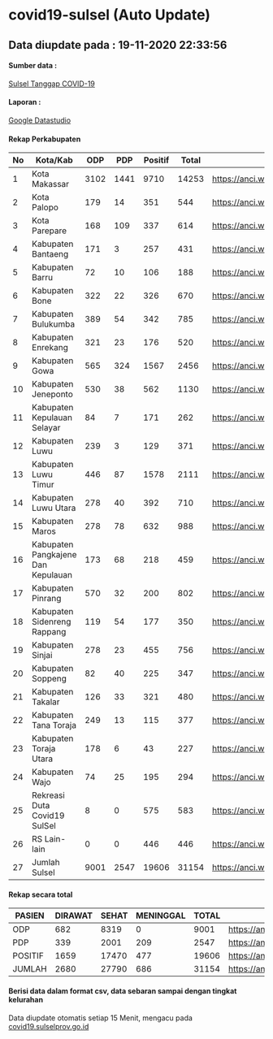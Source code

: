 
# covid19-sulsel (Auto Update)

## Data diupdate pada : 19-11-2020 22:33:56

#### Sumber data :
[Sulsel Tanggap COVID-19](https://covid19.sulselprov.go.id)

#### Laporan :
[Google Datastudio](https://datastudio.google.com/s/jythWGc1j4w)

#### Rekap Perkabupaten 
|No|Kota/Kab|ODP|PDP|Positif|Total|Link|
| --- | --- | --- | --- | --- | --- | --- |
|1|Kota Makassar|3102|1441|9710|14253|https://anci.web.id/cor/kota_makassar|
|2|Kota Palopo|179|14|351|544|https://anci.web.id/cor/kota_palopo|
|3|Kota Parepare|168|109|337|614|https://anci.web.id/cor/kota_parepare|
|4|Kabupaten Bantaeng|171|3|257|431|https://anci.web.id/cor/kabupaten_bantaeng|
|5|Kabupaten Barru|72|10|106|188|https://anci.web.id/cor/kabupaten_barru|
|6|Kabupaten Bone|322|22|326|670|https://anci.web.id/cor/kabupaten_bone|
|7|Kabupaten Bulukumba|389|54|342|785|https://anci.web.id/cor/kabupaten_bulukumba|
|8|Kabupaten Enrekang|321|23|176|520|https://anci.web.id/cor/kabupaten_enrekang|
|9|Kabupaten Gowa|565|324|1567|2456|https://anci.web.id/cor/kabupaten_gowa|
|10|Kabupaten Jeneponto|530|38|562|1130|https://anci.web.id/cor/kabupaten_jeneponto|
|11|Kabupaten Kepulauan Selayar|84|7|171|262|https://anci.web.id/cor/kabupaten_kepulauan_selayar|
|12|Kabupaten Luwu|239|3|129|371|https://anci.web.id/cor/kabupaten_luwu|
|13|Kabupaten Luwu Timur|446|87|1578|2111|https://anci.web.id/cor/kabupaten_luwu_timur|
|14|Kabupaten Luwu Utara|278|40|392|710|https://anci.web.id/cor/kabupaten_luwu_utara|
|15|Kabupaten Maros|278|78|632|988|https://anci.web.id/cor/kabupaten_maros|
|16|Kabupaten Pangkajene Dan Kepulauan|173|68|218|459|https://anci.web.id/cor/kabupaten_pangkajene_dan_kepulauan|
|17|Kabupaten Pinrang|570|32|200|802|https://anci.web.id/cor/kabupaten_pinrang|
|18|Kabupaten Sidenreng Rappang|119|54|177|350|https://anci.web.id/cor/kabupaten_sidenreng_rappang|
|19|Kabupaten Sinjai|278|23|455|756|https://anci.web.id/cor/kabupaten_sinjai|
|20|Kabupaten Soppeng|82|40|225|347|https://anci.web.id/cor/kabupaten_soppeng|
|21|Kabupaten Takalar|126|33|321|480|https://anci.web.id/cor/kabupaten_takalar|
|22|Kabupaten Tana Toraja|249|13|115|377|https://anci.web.id/cor/kabupaten_tana_toraja|
|23|Kabupaten Toraja Utara|178|6|43|227|https://anci.web.id/cor/kabupaten_toraja_utara|
|24|Kabupaten Wajo|74|25|195|294|https://anci.web.id/cor/kabupaten_wajo|
|25|Rekreasi Duta Covid19 SulSel|8|0|575|583|https://anci.web.id/cor/rekreasi_duta_covid19_sulsel|
|26|RS Lain-lain|0|0|446|446|https://anci.web.id/cor/rs_lain-lain|
|27|Jumlah Sulsel|9001|2547|19606|31154|https://anci.web.id/cor/jumlah_sulsel|

#### Rekap secara total

| PASIEN | DIRAWAT | SEHAT | MENINGGAL | TOTAL | LINK |
| ---- | -------- | ---- | ---- |  ---- | ---- |
| ODP | 682 | 8319 | 0 | 9001 | https://anci.web.id/cor/odp_detail.html |
| PDP | 339 | 2001 | 209 | 2547 | https://anci.web.id/cor/pdp_detail.html |
| POSITIF | 1659 | 17470 | 477 | 19606 | https://anci.web.id/cor/positif_detail.html |
| JUMLAH | 2680 | 27790 | 686 | 31154 | https://anci.web.id/cor/jumlah_sulsel/ |

 
#### Berisi data dalam format csv, data sebaran sampai dengan tingkat kelurahan

Data diupdate otomatis setiap 15 Menit, mengacu pada [covid19.sulselprov.go.id](https://covid19.sulselprov.go.id)

